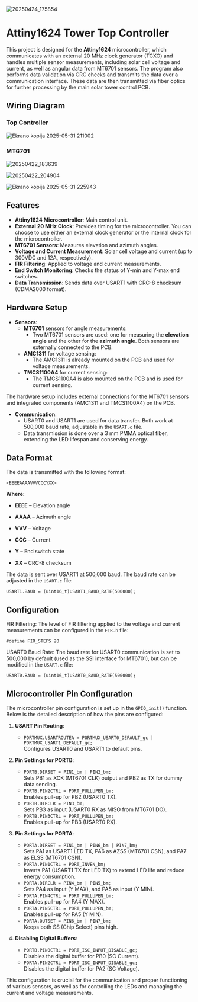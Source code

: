 ![20250424_175854](https://github.com/user-attachments/assets/705bd36b-966e-4dae-a575-08820325abdc)


# Attiny1624 Tower Top Controller

This project is designed for the **Attiny1624** microcontroller, which communicates with an external 20 MHz clock generator (TCXO) and handles multiple sensor measurements, including solar cell voltage and current, as well as angular data from MT6701 sensors. The program also performs data validation via CRC checks and transmits the data over a communication interface. These data are then transmitted via fiber optics for further processing by the main solar tower control PCB.

## Wiring Diagram

### Top Controller
![Ekrano kopija 2025-05-31 211002](https://github.com/user-attachments/assets/c2ac4786-e212-4d2e-b635-60fe1e9db97a)


### MT6701
![20250422_183639](https://github.com/user-attachments/assets/ade2279b-638f-4ff2-9eb6-a3d244bc13b5)

![20250422_204904](https://github.com/user-attachments/assets/2519f96a-2a92-4c09-a556-c56c1a253390)


![Ekrano kopija 2025-05-31 225943](https://github.com/user-attachments/assets/eb3429b8-2015-4977-b483-55e69ef9753c)


## Features

- **Attiny1624 Microcontroller**: Main control unit.
- **External 20 MHz Clock**: Provides timing for the microcontroller. You can choose to use either an external clock generator or the internal clock for the microcontroller.
- **MT6701 Sensors**: Measures elevation and azimuth angles.
- **Voltage and Current Measurement**: Solar cell voltage and current (up to 300VDC and 12A, respectively).
- **FIR Filtering**: Applied to voltage and current measurements.
- **End Switch Monitoring**: Checks the status of Y-min and Y-max end switches.
- **Data Transmission**: Sends data over USART1 with CRC-8 checksum (CDMA2000 format).

## Hardware Setup

- **Sensors**:
  - **MT6701** sensors for angle measurements:
    - Two MT6701 sensors are used: one for measuring the **elevation angle** and the other for the **azimuth angle**. Both sensors are externally connected to the PCB.
  - **AMC1311** for voltage sensing:
    - The AMC1311 is already mounted on the PCB and used for voltage measurements.
  - **TMCS1100A4** for current sensing:
    - The TMCS1100A4 is also mounted on the PCB and is used for current sensing.

The hardware setup includes external connections for the MT6701 sensors and integrated components (AMC1311 and TMCS1100A4) on the PCB.

  
- **Communication**:
  - USART0 and USART1 are used for data transfer. Both work at 500,000 baud rate, adjustable in the `USART.c` file.
  - Data transmission is done over a 3 mm PMMA optical fiber, extending the LED lifespan and conserving energy.

## Data Format

The data is transmitted with the following format:

```
<EEEEAAAAVVVCCCYXX>
```
**Where:**

* **EEEE** – Elevation angle

* **AAAA** – Azimuth angle

* **VVV** – Voltage

* **CCC** – Current

* **Y** – End switch state

* **XX** – CRC-8 checksum

The data is sent over USART1 at 500,000 baud. The baud rate can be adjusted in the ```USART.c``` file:
```
USART1.BAUD = (uint16_t)USART1_BAUD_RATE(500000);
```
## Configuration
FIR Filtering: The level of FIR filtering applied to the voltage and current measurements can be configured in the ```FIR.h``` file:

```
#define FIR_STEPS 20
```
USART0 Baud Rate: The baud rate for USART0 communication is set to 500,000 by default (used as the SSI interface for MT6701), but can be modified in the ```USART.c``` file:

```
USART0.BAUD = (uint16_t)USART0_BAUD_RATE(500000);
```
## Microcontroller Pin Configuration

The microcontroller pin configuration is set up in the `GPIO_init()` function. Below is the detailed description of how the pins are configured:

1. **USART Pin Routing**:
   - `PORTMUX.USARTROUTEA = PORTMUX_USART0_DEFAULT_gc | PORTMUX_USART1_DEFAULT_gc;`  
     Configures USART0 and USART1 to default pins.

2. **Pin Settings for PORTB**:
   - `PORTB.DIRSET = PIN1_bm | PIN2_bm;`  
     Sets PB1 as XCK (MT6701 CLK) output and PB2 as TX for dummy data sending.
   - `PORTB.PIN2CTRL = PORT_PULLUPEN_bm;`  
     Enables pull-up for PB2 (USART0 TX).
   - `PORTB.DIRCLR = PIN3_bm;`  
     Sets PB3 as input (USART0 RX as MISO from MT6701 DO).
   - `PORTB.PIN3CTRL = PORT_PULLUPEN_bm;`  
     Enables pull-up for PB3 (USART0 RX).

3. **Pin Settings for PORTA**:
   - `PORTA.DIRSET = PIN1_bm | PIN6_bm | PIN7_bm;`  
     Sets PA1 as USART1 LED TX, PA6 as AZSS (MT6701 CSN), and PA7 as ELSS (MT6701 CSN).
   - `PORTA.PIN1CTRL = PORT_INVEN_bm;`  
     Inverts PA1 (USART1 TX for LED TX) to extend LED life and reduce energy consumption.
   - `PORTA.DIRCLR = PIN4_bm | PIN5_bm;`  
     Sets PA4 as input (Y MAX), and PA5 as input (Y MIN).
   - `PORTA.PIN4CTRL = PORT_PULLUPEN_bm;`  
     Enables pull-up for PA4 (Y MAX).
   - `PORTA.PIN5CTRL = PORT_PULLUPEN_bm;`  
     Enables pull-up for PA5 (Y MIN).
   - `PORTA.OUTSET = PIN6_bm | PIN7_bm;`  
     Keeps both SS (Chip Select) pins high.

4. **Disabling Digital Buffers**:
   - `PORTB.PIN0CTRL = PORT_ISC_INPUT_DISABLE_gc;`  
     Disables the digital buffer for PB0 (SC Current).
   - `PORTA.PIN2CTRL = PORT_ISC_INPUT_DISABLE_gc;`  
     Disables the digital buffer for PA2 (SC Voltage).

This configuration is crucial for the communication and proper functioning of various sensors, as well as for controlling the LEDs and managing the current and voltage measurements.
